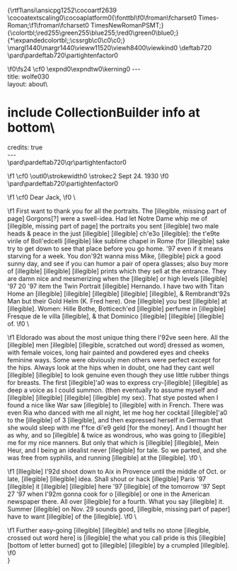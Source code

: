 {\rtf1\ansi\ansicpg1252\cocoartf2639
\cocoatextscaling0\cocoaplatform0{\fonttbl\f0\froman\fcharset0 Times-Roman;\f1\froman\fcharset0 TimesNewRomanPSMT;}
{\colortbl;\red255\green255\blue255;\red0\green0\blue0;}
{\*\expandedcolortbl;;\cssrgb\c0\c0\c0;}
\margl1440\margr1440\vieww11520\viewh8400\viewkind0
\deftab720
\pard\pardeftab720\partightenfactor0

\f0\fs24 \cf0 \expnd0\expndtw0\kerning0
---\
title: wolfe030\
layout: about\
# include CollectionBuilder info at bottom\
credits: true\
---\
\pard\pardeftab720\qr\partightenfactor0

\f1 \cf0 \outl0\strokewidth0 \strokec2 Sept 24. 1930
\f0 \
\pard\pardeftab720\partightenfactor0

\f1 \cf0 Dear Jack,
\f0 \

\f1 	First want to thank you for all the portraits. The [illegible, missing part of page] Gorgons[?] were a swell-idea. Had let Notre Dame whip me of [illegible, missing part of page] the portraits you sent [illegible] two male heads & peace in the just [illegible] [illegible] ch\'e3o [illegible]: the t\'e9te virile of Boll\'edcelli [illegible] like sublime chapel in Rome (for [illegible] sake try to get down to see that place before you go home. \'97 even if it means starving for a week. You don\'92t wanna miss Mike, [illegible] pick a good sunny day, and see if you can humor a pair of opera glasses; also buy more of [illegible] [illegible] [illegible] prints which they sell at the entrance. They are damn nice and mesmerizing when the [illegible] or high levels [illegible] \'97 20 \'97 item the Twin Portrait [illegible] Hernando. I have two with Titan Home an [illegible] [illegible] [illegible] [illegible] [illegible], & Rembrandt\'92s Man but their Gold Helm (K. Fred here). One [illegible] you best [illegible] at [illegible]. Women: Hille Bothe, Botticech\'ed [illegible] perfume in [illegible] Fresque de le villa [illegible], & that Dominico [illegible] [illegible] [illegible] of.
\f0 \

\f1 	Eldorado was about the most unique thing there I\'92ve seen here. All the [illegible] men [illegible] [illegible, scratched out word] dressed as women, with female voices, long hair painted and powdered eyes and cheeks feminine ways. Some were obviously men others were perfect except for the hips. Always look at the hips when in doubt, one had they cant well [illegible] [illegible] to look genuine even though they use little rubber things for breasts. The first [illegible]\'a0 was to express cry-[illegible] [illegible] as deep a voice as I could summon. (then eventually to assume myself and [illegible] [illegible] [illegible] [illegible] my sex). That stye posted when I found a nice like War saw [illegible] to [illegible] with in French. There was even Ria who danced with me all night, let me hog her cocktail [illegible]\'a0 to the [illegible] of 3 [illegible], and then expressed herself in German that she would sleep with me f\'fce di\'e9 geld [for the money]. And I thought her as why, and so [illegible] & twice as wondrous, who was going to [illegible] me for my nice manners. But only that which is [illegible] [illegible], Mein Heur, and I being an idealist never [illegible] for tale. So we parted, and she was free from syphilis, and running [illegible] at the [illegible].
\f0 \

\f1 	[Illegible] I\'92d shoot down to Aix in Provence until the middle of Oct. or late, [illegible] [illegible] idea. Shall shout or hack [illegible] Paris \'97 [illegible] it [illegible] [illegible] here \'97 [illegible] of the tomorrow \'97 Sept 27 \'97 when I\'92m gonna cook for o [illegible] or one in the American newspaper there. All over [illegible] for a fourth. What you say [illegible] it. Summer [illegible] on Nov. 29 sounds good, [illegible, missing part of paper] have to want [illegible] of the [illegible].
\f0 \

\f1 	Further easy-going [illegible] [illegible] and tells no stone [illegible, crossed out word here] is [illegible] the what you call pride is this [illegible] [bottom of letter burned] got to [illegible] [illegible] by a crumpled [illegible].
\f0 \
}